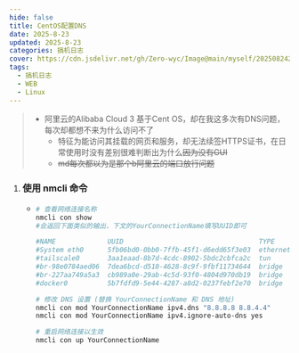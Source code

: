 ```yaml
---
hide: false
title: CentOS配置DNS
date: 2025-8-23
updated: 2025-8-23
categories: 搞机日志
cover: https://cdn.jsdelivr.net/gh/Zero-wyc/Image@main/myself/20250824221751222.webp
tags:
  - 搞机日志
  - WEB
  - Linux
---
```


> - 阿里云的Alibaba Cloud 3 基于Cent OS，却在我这多次有DNS问题，每次却都想不来为什么访问不了
>   - 特征为能访问其挂载的网页和服务，却无法续签HTTPS证书，在日常使用时没有差别很难判断出为什么~~因为没有GUI~~
>   - ~~md每次都以为是那个b阿里云的端口放行问题~~<!-- more -->

1. ### 使用 nmcli 命令

   - ```bash
     # 查看网络连接名称
     nmcli con show
     #会返回下面类似的输出，下文的YourConnectionName填写UUID即可
     
     #NAME             UUID                                  TYPE      DEVICE          
     #System eth0      5fb06bd0-0bb0-7ffb-45f1-d6edd65f3e03  ethernet  eth0            
     #tailscale0       3aa1eaad-8b7d-4cdc-8902-5bdc2cbfca2c  tun       tailscale0      
     #br-98e0784aed06  7dea6bcd-d510-4628-8c9f-9fbf11734644  bridge    br-98e0784aed06 
     #br-227aa749a5a3  cb989a0e-29ab-4c5d-93f0-4804d970db19  bridge    br-227aa749a5a3 
     #docker0          5b7fdfd9-5e44-4287-a8d2-0237febf2e70  bridge    docker0         
     
     # 修改 DNS 设置 (替换 YourConnectionName 和 DNS 地址)
     nmcli con mod YourConnectionName ipv4.dns "8.8.8.8 8.8.4.4"
     nmcli con mod YourConnectionName ipv4.ignore-auto-dns yes
     
     # 重启网络连接以生效
     nmcli con up YourConnectionName
     ```

     

